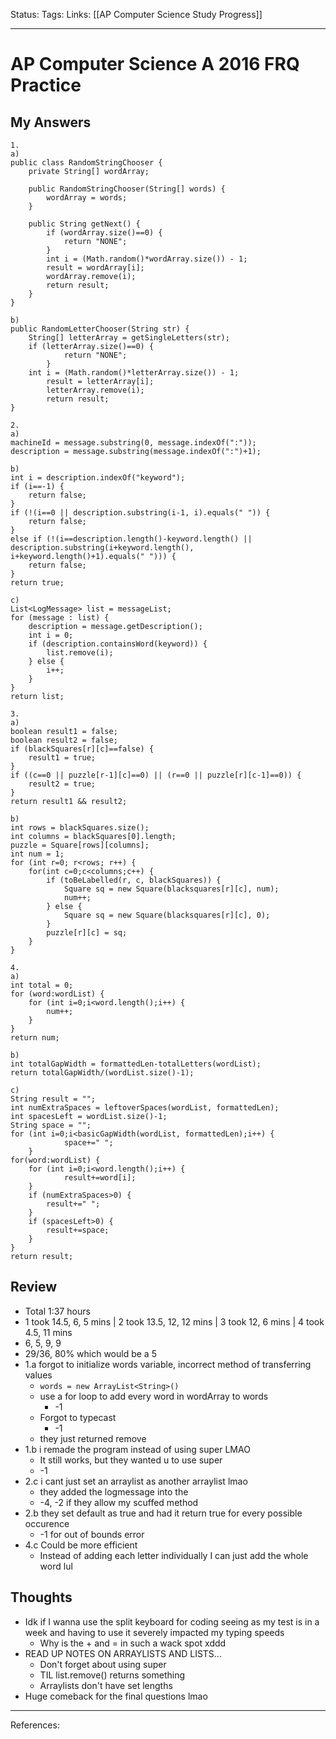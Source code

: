 Status:
Tags:
Links: [[AP Computer Science Study Progress]]
___
# AP Computer Science A 2016 FRQ Practice
## My Answers 
```
1. 
a)
public class RandomStringChooser {
	private String[] wordArray;
	
	public RandomStringChooser(String[] words) {
		wordArray = words;
	}
	
	public String getNext() {
		if (wordArray.size()==0) {
			return "NONE";
		}
		int i = (Math.random()*wordArray.size()) - 1;
		result = wordArray[i];
		wordArray.remove(i);
		return result;
	}
}

b)
public RandomLetterChooser(String str) {
	String[] letterArray = getSingleLetters(str);
	if (letterArray.size()==0) {
			return "NONE";
		}	
	int i = (Math.random()*letterArray.size()) - 1;
		result = letterArray[i];
		letterArray.remove(i);
		return result;
}

2.
a)
machineId = message.substring(0, message.indexOf(":"));
description = message.substring(message.indexOf(":")+1);

b)
int i = description.indexOf("keyword");
if (i==-1) {
	return false;
}
if (!(i==0 || description.substring(i-1, i).equals(" ")) {
	return false;
}
else if (!(i==description.length()-keyword.length() || description.substring(i+keyword.length(), i+keyword.length()+1).equals(" "))) {
	return false;
}
return true;

c) 
List<LogMessage> list = messageList;
for (message : list) {
	description = message.getDescription();
	int i = 0;
	if (description.containsWord(keyword)) {
		list.remove(i);
	} else {
		i++;
	}
}
return list;

3.
a)
boolean result1 = false;
boolean result2 = false;
if (blackSquares[r][c]==false) {
	result1 = true;
}
if ((c==0 || puzzle[r-1][c]==0) || (r==0 || puzzle[r][c-1]==0)) {
	result2 = true;
}
return result1 && result2;

b)
int rows = blackSquares.size();
int columns = blackSquares[0].length;
puzzle = Square[rows][columns];
int num = 1;
for (int r=0; r<rows; r++) {
	for(int c=0;c<columns;c++) {
		if (toBeLabelled(r, c, blackSquares)) {
			Square sq = new Square(blacksquares[r][c], num);
			num++;
		} else {
			Square sq = new Square(blacksquares[r][c], 0);
		}
		puzzle[r][c] = sq;
	}
}

4.
a)
int total = 0;
for (word:wordList) {
	for (int i=0;i<word.length();i++) {
		num++;
	}
}
return num;

b)
int totalGapWidth = formattedLen-totalLetters(wordList);
return totalGapWidth/(wordList.size()-1);

c)
String result = "";
int numExtraSpaces = leftoverSpaces(wordList, formattedLen);
int spacesLeft = wordList.size()-1;
String space = "";
for (int i=0;i<basicGapWidth(wordList, formattedLen);i++) {
			space+=" ";
	}
for(word:wordList) {
	for (int i=0;i<word.length();i++) {
			result+=word[i];
	}
	if (numExtraSpaces>0) {
		result+=" ";	
	}
	if (spacesLeft>0) {
		result+=space;
	}
}
return result;

```
## Review
- Total 1:37 hours
- 1 took 14.5, 6, 5 mins | 2 took 13.5, 12, 12 mins | 3 took 12, 6 mins | 4 took 4.5, 11 mins
- 6, 5, 9, 9
- 29/36, 80% which would be a 5
- 1.a forgot to initialize words variable, incorrect method of transferring values
	- `words = new ArrayList<String>()`
	- use a for loop to add every word in wordArray to words
		- -1
	- Forgot to typecast
		- -1
	- they just returned remove
- 1.b i remade the program instead of using super LMAO
	- It still works, but they wanted u to use super
	- -1
- 2.c i cant just set an arraylist as another arraylist lmao
	- they added the logmessage into the
	- -4, -2 if they allow my scuffed method
- 2.b they set default as true and had it return true for every possible occurence
	- -1 for out of bounds error
- 4.c Could be more efficient
	- Instead of adding each letter individually I can just add the whole word lul
## Thoughts
- Idk if I wanna use the split keyboard for coding seeing as my test is in a week and having to use it severely impacted my typing speeds
	- Why is the + and = in such a wack spot xddd
- READ UP NOTES ON ARRAYLISTS AND LISTS...
	- Don't forget about using super
	- TIL list.remove() returns something
	- Arraylists don't have set lengths
- Huge comeback for the final questions lmao
___
References:

